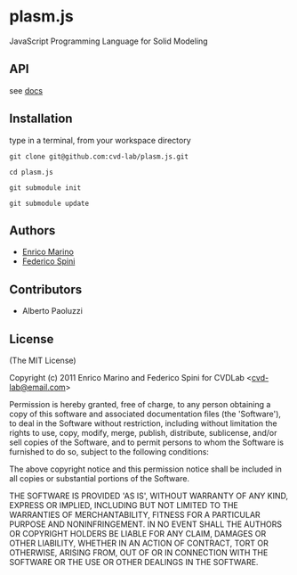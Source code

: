 # plasm.js

JavaScript Programming Language for Solid Modeling

## API

see [docs](https://github.com/cvd-lab/plasm.js/blob/master/docs/Readme.md)

## Installation

type in a terminal, from your workspace directory

```
git clone git@github.com:cvd-lab/plasm.js.git
```

```
cd plasm.js
```

```
git submodule init
```

```
git submodule update
```

## Authors

- [Enrico Marino](http://onirame.no.de)
- [Federico Spini](http://spini.no.de)

## Contributors

- Alberto Paoluzzi

## License

(The MIT License)

Copyright (c) 2011 Enrico Marino and Federico Spini for CVDLab &lt;cvd-lab@email.com&gt;

Permission is hereby granted, free of charge, to any person obtaining
a copy of this software and associated documentation files (the
'Software'), to deal in the Software without restriction, including
without limitation the rights to use, copy, modify, merge, publish,
distribute, sublicense, and/or sell copies of the Software, and to
permit persons to whom the Software is furnished to do so, subject to
the following conditions:

The above copyright notice and this permission notice shall be
included in all copies or substantial portions of the Software.

THE SOFTWARE IS PROVIDED 'AS IS', WITHOUT WARRANTY OF ANY KIND,
EXPRESS OR IMPLIED, INCLUDING BUT NOT LIMITED TO THE WARRANTIES OF
MERCHANTABILITY, FITNESS FOR A PARTICULAR PURPOSE AND NONINFRINGEMENT.
IN NO EVENT SHALL THE AUTHORS OR COPYRIGHT HOLDERS BE LIABLE FOR ANY
CLAIM, DAMAGES OR OTHER LIABILITY, WHETHER IN AN ACTION OF CONTRACT,
TORT OR OTHERWISE, ARISING FROM, OUT OF OR IN CONNECTION WITH THE
SOFTWARE OR THE USE OR OTHER DEALINGS IN THE SOFTWARE.